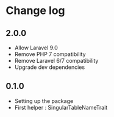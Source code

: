 # Change log

## 2.0.0

- Allow Laravel 9.0
- Remove PHP 7 compatibility
- Remove Laravel 6/7 compatibility
- Upgrade dev dependencies

## 0.1.0

- Setting up the package
- First helper : SingularTableNameTrait
